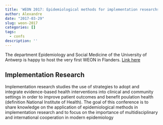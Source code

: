 ```yaml
---
title: 'WEON 2017: Epidemiological methods for implementation researchs'
author: Alexandre
date: "2017-03-29"
slug: weon-2017
categories: []
tags:
  - confs
description: ''
---
```


The department Epidemiology and Social Medicine of the University of Antwerp is happy to host the very first WEON in Flanders. 
[Link here](https://www.uantwerpen.be/en/conferences/weon-2017/)
## Implementation Research

Implementation research studies the use of strategies to adopt and integrate evidence-based health interventions into clinical and community settings in order to improve patient outcomes and benefit poulation health (definition National Institute of Health). The goal of this conference is to share knowledge on the application of epidemiological methods in implementation research and to focus on the importance of multidisciplinary and international cooperation in modern epidemiology